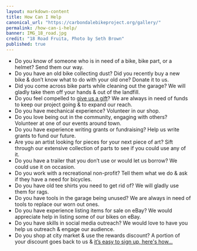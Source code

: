 ```yaml
---
layout: markdown-content
title: How Can I Help
canonical_url: "https://carbondalebikeproject.org/gallery/"
permalink: /how-can-i-help/
banner: IMG_18_road.jpg
credit: "18 Road Fruita, Photo by Seth Brown"
published: true
---
```


- Do you know of someone who is in need of a bike, bike part, or a helmet? Send them our way.
- Do you have an old bike collecting dust? Did you recently buy a new bike & don’t know what to do with your old one? Donate it to us.
- Did you come across bike parts while cleaning out the garage? We will gladly take them off your hands & out of the landfill.
- Do you feel compelled to [give us a gift](https://www.venmo.com/u/carbondalebikeproject02)? We are always in need of funds to keep our project going & to expand our reach.
- Do you have mechanical experience? Volunteer in our shop.
- Do you love being out in the community, engaging with others? Volunteer at one of our events around town.
- Do you have experience writing grants or fundraising? Help us write grants to fund our future.
- Are you an artist looking for pieces for your next piece of art? Sift through our extensive collection of parts to see if you could use any of it.
- Do you have a trailer that you don’t use or would let us borrow? We could use it on occasion.
- Do you work with a recreational non-profit? Tell them what we do & ask if they have a need for bicycles.
- Do you have old tee shirts you need to get rid of? We will gladly use them for rags.
- Do you have tools in the garage being unused? We are always in need of tools to replace our worn out ones.
- Do you have experience listing items for sale on eBay? We would appreciate help in listing some of our bikes on eBay.
- Do you have skills in social media outreach? We would love to have you help us outreach & engage our audience.
- Do you shop at city market & use the rewards discount? A portion of your discount goes back to us & [it’s easy to sign up, here's how...](https://www.citymarket.com/signin?redirectUrl=/)
